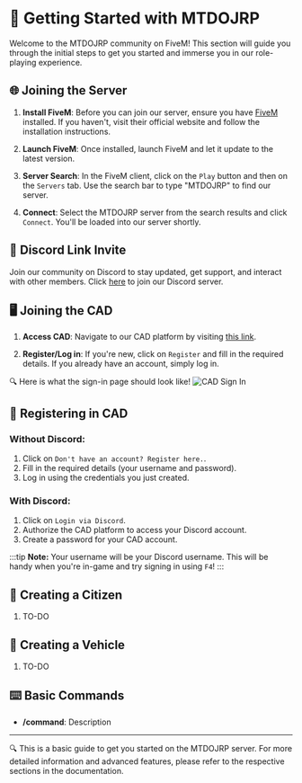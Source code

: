 # 🚀 **Getting Started with MTDOJRP**

Welcome to the MTDOJRP community on FiveM! This section will guide you through the initial steps to get you started and immerse you in our role-playing experience.

## 🌐 **Joining the Server**

1. **Install FiveM**: Before you can join our server, ensure you have [FiveM](https://fivem.net/) installed. If you haven't, visit their official website and follow the installation instructions.
   
2. **Launch FiveM**: Once installed, launch FiveM and let it update to the latest version.

3. **Server Search**: In the FiveM client, click on the `Play` button and then on the `Servers` tab. Use the search bar to type "MTDOJRP" to find our server.

4. **Connect**: Select the MTDOJRP server from the search results and click `Connect`. You'll be loaded into our server shortly.

## 💬 **Discord Link Invite**

Join our community on Discord to stay updated, get support, and interact with other members. Click [here](https://discord.gg/fRwb4wAvyC) to join our Discord server.

## 🖥️ **Joining the CAD**

1. **Access CAD**: Navigate to our CAD platform by visiting [this link](https://cad.mtdojrp.org/).

2. **Register/Log in**: If you're new, click on `Register` and fill in the required details. If you already have an account, simply log in.

🔍 Here is what the sign-in page should look like!
![CAD Sign In](/img/login-page.png)

## 🔐 **Registering in CAD**

### Without Discord:
1. Click on `Don't have an account? Register here.`.
2. Fill in the required details (your username and password).
3. Log in using the credentials you just created.

### With Discord:
1. Click on `Login via Discord`.
2. Authorize the CAD platform to access your Discord account.
3. Create a password for your CAD account.

:::tip
**Note:** Your username will be your Discord username.
This will be handy when you're in-game and try signing in using `F4`!
:::

## 🚶 **Creating a Citizen**

1. TO-DO

## 🚗 **Creating a Vehicle**

1. TO-DO

## ⌨️ **Basic Commands**

- **/command**: Description

---

🔍 This is a basic guide to get you started on the MTDOJRP server. For more detailed information and advanced features, please refer to the respective sections in the documentation.
